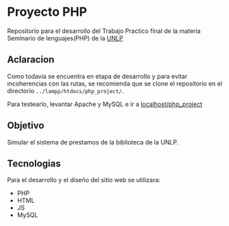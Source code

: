 # Proyecto PHP

Repositorio para el desarrollo del Trabajo Practico final de la materia Seminario de lenguajes(PHP) de la [UNLP](http://www.unlp.edu.ar/)

## Aclaracion

Como todavia se encuentra en etapa de desarrollo y para evitar incoherencias con las rutas, se recomienda que se clone el repositorio en el directorio `../lampp/htdocs/php_project/`.

Para testearlo, levantar Apache y MySQL e ir a [localhost/php_project](http://localhost/php_project)

## Objetivo

Simular el sistema de prestamos de la biblioteca de la UNLP.

## Tecnologias
Para el desarrollo y el diseño del sitio web se utilizara:
* PHP
* HTML
* JS
* MySQL